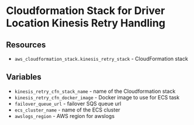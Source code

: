 # Cloudformation Stack for Driver Location Kinesis Retry Handling

## Resources

* `aws_cloudformation_stack.kinesis_retry_stack` - CloudFormation stack

## Variables

* `kinesis_retry_cfn_stack_name` - name of the Cloudformation stack
* `kinesis_retry_cfn_docker_image` - Docker image to use for ECS task
* `failover_queue_url` - failover SQS queue url
* `ecs_cluster_name` - name of the ECS cluster
* `awslogs_region` - AWS region for awslogs
